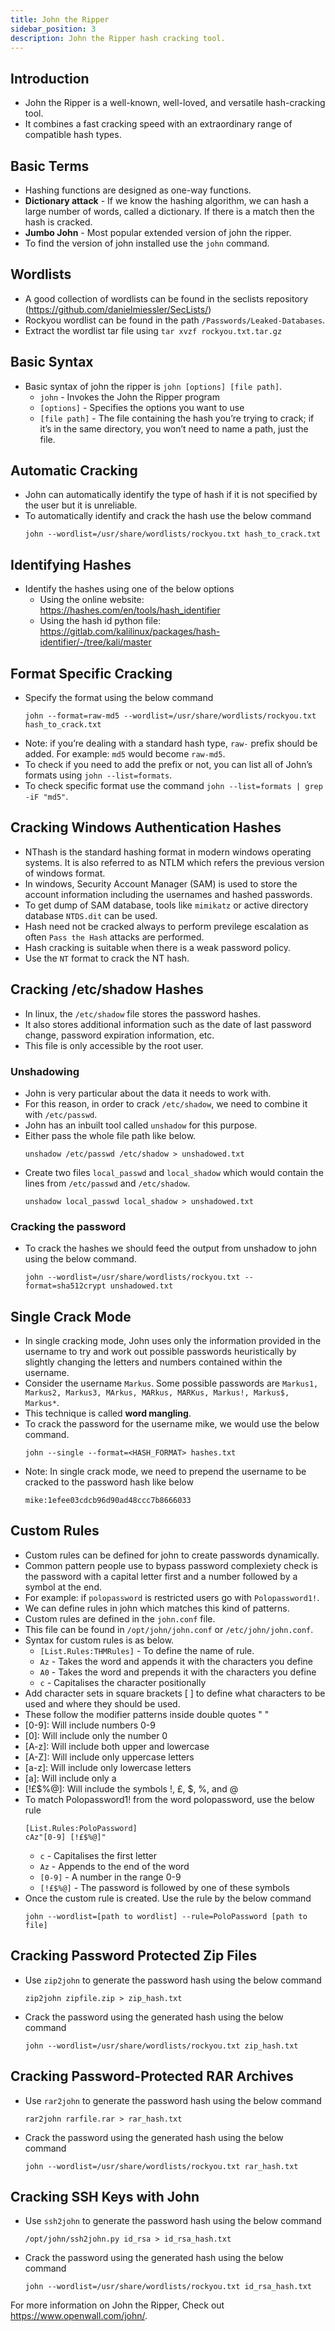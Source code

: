 ```yaml
---
title: John the Ripper
sidebar_position: 3
description: John the Ripper hash cracking tool.
---
```


## Introduction
- John the Ripper is a well-known, well-loved, and versatile hash-cracking tool. 
- It combines a fast cracking speed with an extraordinary range of compatible hash types.

## Basic Terms
- Hashing functions are designed as one-way functions.
- **Dictionary attack** - If we know the hashing algorithm, we can hash a large number of words, called a dictionary. If there is a match then the hash is cracked.
- **Jumbo John** - Most popular extended version of john the ripper.
- To find the version of john installed use the `john` command.

## Wordlists
- A good collection of wordlists can be found in the seclists repository (https://github.com/danielmiessler/SecLists/)
- Rockyou wordlist can be found in the path `/Passwords/Leaked-Databases`.
- Extract the wordlist tar file using `tar xvzf rockyou.txt.tar.gz`

## Basic Syntax
- Basic syntax of john the ripper is `john [options] [file path]`.
  - `john` - Invokes the John the Ripper program
  - `[options]` - Specifies the options you want to use
  - `[file path]` - The file containing the hash you’re trying to crack; if it’s in the same directory, you won’t need to name a path, just the file.


## Automatic Cracking
- John can automatically identify the type of hash if it is not specified by the user but it is unreliable.
- To automatically identify and crack the hash use the below command
  ```
  john --wordlist=/usr/share/wordlists/rockyou.txt hash_to_crack.txt
  ```

## Identifying Hashes
- Identify the hashes using one of the below options 
    - Using the online website: https://hashes.com/en/tools/hash_identifier
    - Using the hash id python file:  https://gitlab.com/kalilinux/packages/hash-identifier/-/tree/kali/master

## Format Specific Cracking
- Specify the format using the below command
    ```
    john --format=raw-md5 --wordlist=/usr/share/wordlists/rockyou.txt hash_to_crack.txt
    ```
- Note: if you’re dealing with a standard hash type, `raw-` prefix should be added. For example: `md5` would become `raw-md5`.
- To check if you need to add the prefix or not, you can list all of John’s formats using `john --list=formats`.
- To check specific format use the command `john --list=formats | grep -iF "md5"`.

## Cracking Windows Authentication Hashes
- NThash is the standard hashing format in modern windows operating systems. It is also referred to as NTLM which refers the previous version of windows format.
- In windows, Security Account Manager (SAM) is used to store the account information including the usernames and hashed passwords.
- To get dump of SAM database, tools like `mimikatz` or active directory database `NTDS.dit` can be used.
- Hash need not be cracked always to perform previlege escalation as often `Pass the Hash` attacks are performed.
- Hash cracking is suitable when there is a weak password policy.
- Use the `NT` format to crack the NT hash.

## Cracking /etc/shadow Hashes
- In linux, the `/etc/shadow` file stores the password hashes. 
- It also stores additional information such as the date of last password change, password expiration information, etc.
- This file is only accessible by the root user.

### Unshadowing
- John is very particular about the data it needs to work with.
- For this reason, in order to crack `/etc/shadow`, we need to combine it with `/etc/passwd`.
- John has an inbuilt tool called `unshadow` for this purpose.
- Either pass the whole file path like below.
    ```
    unshadow /etc/passwd /etc/shadow > unshadowed.txt
    ```
- Create two files `local_passwd` and `local_shadow` which would contain the lines from `/etc/passwd` and `/etc/shadow`.
    ```
    unshadow local_passwd local_shadow > unshadowed.txt
    ```

### Cracking the password
- To crack the hashes we should feed the output from unshadow to john using the below command.
    ```
    john --wordlist=/usr/share/wordlists/rockyou.txt --format=sha512crypt unshadowed.txt
    ```

## Single Crack Mode
- In single cracking mode, John uses only the information provided in the username to try and work out possible passwords heuristically by slightly changing the letters and numbers contained within the username.
- Consider the username `Markus`. Some possible passwords are `Markus1, Markus2, Markus3, MArkus, MARkus, MARKus, Markus!, Markus$, Markus*`.
- This technique is called **word mangling**.
- To crack the password for the username mike, we would use the below command.
    ```
    john --single --format=<HASH_FORMAT> hashes.txt
    ```
- Note: In single crack mode, we need to prepend the username to be cracked to the password hash like below
    ```
    mike:1efee03cdcb96d90ad48ccc7b8666033
    ```

## Custom Rules
- Custom rules can be defined for john to create passwords dynamically.
- Common pattern people use to bypass password complexiety check is the password with a capital letter first and a number followed by a symbol at the end.
- For example: if `polopassword` is restricted users go with `Polopassword1!`.
- We can define rules in john which matches this kind of patterns.
- Custom rules are defined in the `john.conf` file.
- This file can be found in `/opt/john/john.conf` or `/etc/john/john.conf`.
- Syntax for custom rules is as below.
  - `[List.Rules:THMRules]` - To define the name of rule.
  - `Az` - Takes the word and appends it with the characters you define
  - `A0` - Takes the word and prepends it with the characters you define
  - `c` - Capitalises the character positionally
-  Add character sets in square brackets [ ] to define what characters to be used and where they should be used. 
-  These follow the modifier patterns inside double quotes " "
  - [0-9]: Will include numbers 0-9
  - [0]: Will include only the number 0
  - [A-z]: Will include both upper and lowercase
  - [A-Z]: Will include only uppercase letters
  - [a-z]: Will include only lowercase letters
  - [a]: Will include only a
  - [!£$%@]: Will include the symbols !, £, $, %, and @
- To match Polopassword1! from the word polopassword, use the below rule
    ```
    [List.Rules:PoloPassword]
    cAz"[0-9] [!£$%@]"
    ```
    - `c` - Capitalises the first letter
    - `Az` - Appends to the end of the word
    - `[0-9]` - A number in the range 0-9
    - `[!£$%@]` - The password is followed by one of these symbols
- Once the custom rule is created. Use the rule by the below command
    ```
    john --wordlist=[path to wordlist] --rule=PoloPassword [path to file]
    ```

## Cracking Password Protected Zip Files
- Use `zip2john` to generate the password hash using the below command
    ```
    zip2john zipfile.zip > zip_hash.txt
    ```
- Crack the password using the generated hash using the below command
    ```
    john --wordlist=/usr/share/wordlists/rockyou.txt zip_hash.txt
    ```

## Cracking Password-Protected RAR Archives
- Use `rar2john` to generate the password hash using the below command
    ```
    rar2john rarfile.rar > rar_hash.txt
    ```
- Crack the password using the generated hash using the below command
    ```
    john --wordlist=/usr/share/wordlists/rockyou.txt rar_hash.txt
    ```

## Cracking SSH Keys with John
- Use `ssh2john` to generate the password hash using the below command
    ```
    /opt/john/ssh2john.py id_rsa > id_rsa_hash.txt
    ```
- Crack the password using the generated hash using the below command
    ```
    john --wordlist=/usr/share/wordlists/rockyou.txt id_rsa_hash.txt
    ```

For more information on John the Ripper, Check out https://www.openwall.com/john/.